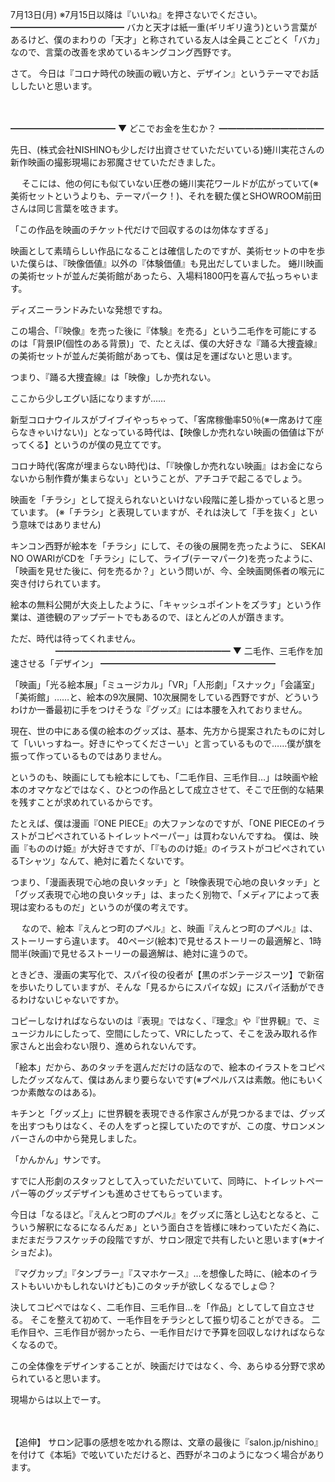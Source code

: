 7月13日(月) ※7月15日以降は『いいね』を押さないでください。
━━━━━━━━━━━━━
バカと天才は紙一重(ギリギリ違う)という言葉があるけど、僕のまわりの「天才」と称されている友人は全員ことごとく「バカ」なので、言葉の改善を求めているキングコング西野です。

さて。
今日は『コロナ時代の映画の戦い方と、デザイン』というテーマでお話ししたいと思います。

　

━━━━━━━━━━━━
▼ どこでお金を生むか？
━━━━━━━━━━━━

先日、(株式会社NISHINOも少しだけ出資させていただいている)蜷川実花さんの新作映画の撮影現場にお邪魔させていただきました。

　
そこには、他の何にも似ていない圧巻の蜷川実花ワールドが広がっていて(※美術セットというよりも、テーマパーク！)、それを観た僕とSHOWROOM前田さんは同じ言葉を呟きます。

「この作品を映画のチケット代だけで回収するのは勿体なすぎる」

映画として素晴らしい作品になることは確信したのですが、美術セットの中を歩いた僕らは、『映像価値』以外の『体験価値』も見出だしていました。
蜷川映画の美術セットが並んだ美術館があったら、入場料1800円を喜んで払っちゃいます。

ディズニーランドみたいな発想ですね。

この場合、「『映像』を売った後に『体験』を売る」という二毛作を可能にするのは「背景IP(個性のある背景)」で、たとえば、僕の大好きな『踊る大捜査線』の美術セットが並んだ美術館があっても、僕は足を運ばないと思います。

つまり、『踊る大捜査線』は「映像」しか売れない。

ここから少しエグい話になりますが……

新型コロナウイルスがブイブイやっちゃって、「客席稼働率50％(※一席あけて座らなきゃいけない)」となっている時代は、【映像しか売れない映画の価値は下がってくる】というのが僕の見立てです。

コロナ時代(客席が埋まらない時代)は、「『映像しか売れない映画』はお金にならないから制作費が集まらない」ということが、アチコチで起こるでしょう。

映画を「チラシ」として捉えられないといけない段階に差し掛かっていると思っています。
(※「チラシ」と表現していますが、それは決して「手を抜く」という意味ではありません)

キンコン西野が絵本を「チラシ」にして、その後の展開を売ったように、
SEKAI NO OWARIがCDを「チラシ」にして、ライブ(テーマパーク)を売ったように、
「映画を見せた後に、何を売るか？」という問いが、今、全映画関係者の喉元に突き付けられています。

絵本の無料公開が大炎上したように、「キャッシュポイントをズラす」という作業は、道徳観のアップデートでもあるので、ほとんどの人が躓きます。

ただ、時代は待ってくれません。
　
　
　
　
━━━━━━━━━━━━━━━━━━━━
▼ 二毛作、三毛作を加速させる「デザイン」
━━━━━━━━━━━━━━━━━━━━

「映画」「光る絵本展」「ミュージカル」「VR」「人形劇」「スナック」「会議室」「美術館」……と、絵本の9次展開、10次展開をしている西野ですが、どういうわけか一番最初に手をつけそうな『グッズ』には本腰を入れておりません。

現在、世の中にある僕の絵本のグッズは、基本、先方から提案されたものに対して「いいっすねー。好きにやってくださーい」と言っているもので……僕が旗を振って作っているものではありません。

というのも、映画にしても絵本にしても、「二毛作目、三毛作目…」は映画や絵本のオマケなどではなく、ひとつの作品として成立させて、そこで圧倒的な結果を残すことが求めれているからです。

たとえば、僕は漫画『ONE PIECE』の大ファンなのですが、「ONE PIECEのイラストがコピペされているトイレットペーパー」は買わないんですね。
僕は、映画『もののけ姫』が大好きですが、「『もののけ姫』のイラストがコピペされているTシャツ」なんて、絶対に着たくないです。

つまり、「漫画表現で心地の良いタッチ」と「映像表現で心地の良いタッチ」と「グッズ表現で心地の良いタッチ」は、まったく別物で、「メディアによって表現は変わるものだ」というのが僕の考えです。

　
なので、絵本『えんとつ町のプペル』と、映画『えんとつ町のプペル』は、ストーリーすら違います。
40ページ(絵本)で見せるストーリーの最適解と、1時間半(映画)で見せるストーリーの最適解は、絶対に違うので。

ときどき、漫画の実写化で、スパイ役の役者が【黒のボンテージスーツ】で新宿を歩いたりしていますが、そんな「見るからにスパイな奴」にスパイ活動ができるわけないじゃないですか。

コピーしなければならないのは『表現』ではなく、『理念』や『世界観』で、ミュージカルにしたって、空間にしたって、VRにしたって、そこを汲み取れる作家さんと出会わない限り、進められないんです。

「絵本」だから、あのタッチを選んだだけの話なので、絵本のイラストをコピペしたグッズなんて、僕はあんまり要らないです(※プペルバスは素敵。他にもいくつか素敵なのはある)。

キチンと「グッズ上」に世界観を表現できる作家さんが見つかるまでは、グッズを出すつもりはなく、その人をずっと探していたのですが、この度、サロンメンバーさんの中から発見しました。

「かんかん」サンです。

すでに人形劇のスタッフとして入っていただいていて、同時に、トイレットペーパー等のグッズデザインも進めさせてもらっています。

今日は「なるほど。『えんとつ町のプペル』をグッズに落とし込むとなると、こういう解釈になるになるんだぁ」という面白さを皆様に味わっていただく為に、まだまだラフスケッチの段階ですが、サロン限定で共有したいと思います(※ナイショだよ)。

『マグカップ』『タンブラー』『スマホケース』…を想像した時に、(絵本のイラストもいいかもしれないけども)このタッチが欲しくなるでしょ😊？

決してコピペではなく、二毛作目、三毛作目…を「作品」としてして自立させる。
そこを整えて初めて、一毛作目をチラシとして振り切ることができる。
二毛作目や、三毛作目が弱かったら、一毛作目だけで予算を回収しなければならなくなるので。

この全体像をデザインすることが、映画だけではなく、今、あらゆる分野で求められていると思います。

現場からは以上でーす。

　

【追伸】
サロン記事の感想を呟かれる際は、文章の最後に『salon.jp/nishino』を付けて《本垢》で呟いていただけると、西野がネコのようになつく場合があります。

